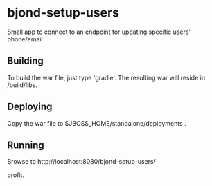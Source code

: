 # bjond-setup-users
Small app to connect to an endpoint for updating specific users' phone/email

## Building
To build the war file, just type 'gradle'. The resulting war will reside in /build/libs.

## Deploying
Copy the war file to $JBOSS_HOME/standalone/deployments .

## Running
Browse to http://localhost:8080/bjond-setup-users/

profit.
